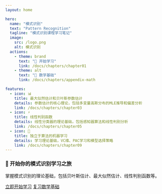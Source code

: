 ```yaml
---
layout: home

hero:
  name: "模式识别"
  text: "Pattern Recognition"
  tagline: "模式识别课程学习笔记"
  image:
    src: /logo.png
    alt: 模式识别
  actions:
    - theme: brand
      text: "🚀 开始学习"
      link: /docs/chapters/chapter01
    - theme: alt
      text: "🧮 数学基础"
      link: /docs/chapters/appendix-math

features:
  - icon: 📊
    title: 最大似然估计和贝叶斯参数估计
    details: 参数估计的核心理论，包括多变量高斯分布的MLE推导和偏差分析
    link: /docs/chapters/chapter03
  - icon: ⚡
    title: 线性判别函数
    details: 线性分类器的理论基础，包括感知器算法和线性判别分析
    link: /docs/chapters/chapter05
  - icon: 🤖
    title: 独立于算法的机器学习
    details: 学习理论基础，VC维、PAC学习和模型选择策略
    link: /docs/chapters/chapter09
---
```


<div class="home-content">

<div class="cta-section">
  <h3>🚀 开始你的模式识别学习之旅</h3>
  <p>掌握模式识别的理论基础，包括贝叶斯估计、最大似然估计、线性判别函数等。</p>
  <div class="cta-buttons">
    <a href="/docs/chapters/chapter01" class="cta-button primary">立即开始学习</a>
    <a href="/docs/chapters/appendix-math" class="cta-button secondary">复习数学基础</a>
  </div>
</div>

</div>

